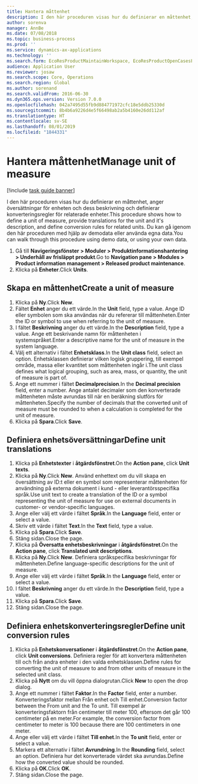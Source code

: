 ```yaml
---
title: Hantera måttenhet
description: I den här proceduren visas hur du definierar en måttenhet, anger översättningar för enheten och dess beskrivning och definierar konverteringsregler för relaterade enheter.
author: sorenva
manager: AnnBe
ms.date: 07/08/2018
ms.topic: business-process
ms.prod: ''
ms.service: dynamics-ax-applications
ms.technology: ''
ms.search.form: EcoResProductMaintainWorkspace, EcoResProductOpenCasesFormPart, UnitOfMeasure, UnitOfMeasureReportingTranslation, UnitOfMeasureTranslation, UnitOfMeasureConversion, UnitOfMeasureConversionEditOrCreate, UnitOfMeasureLookup
audience: Application User
ms.reviewer: josaw
ms.search.scope: Core, Operations
ms.search.region: Global
ms.author: sorenand
ms.search.validFrom: 2016-06-30
ms.dyn365.ops.version: Version 7.0.0
ms.openlocfilehash: 042a7495d55fb9d884771972cfc18e5ddb25330d
ms.sourcegitcommit: 8b4b6a9226d4e5f66498ab2a5b4160e26dd112af
ms.translationtype: HT
ms.contentlocale: sv-SE
ms.lasthandoff: 08/01/2019
ms.locfileid: "1844331"
---
```

# <a name="manage-unit-of-measure"></a><span data-ttu-id="b9463-103">Hantera måttenhet</span><span class="sxs-lookup"><span data-stu-id="b9463-103">Manage unit of measure</span></span>

[!include [task guide banner](../../includes/task-guide-banner.md)]

<span data-ttu-id="b9463-104">I den här proceduren visas hur du definierar en måttenhet, anger översättningar för enheten och dess beskrivning och definierar konverteringsregler för relaterade enheter.</span><span class="sxs-lookup"><span data-stu-id="b9463-104">This procedure shows how to define a unit of measure, provide translations for the unit and it's description, and define conversion rules for related units.</span></span> <span data-ttu-id="b9463-105">Du kan gå igenom den här proceduren med hjälp av demodata eller använda egna data.</span><span class="sxs-lookup"><span data-stu-id="b9463-105">You can walk through this procedure using demo data, or using your own data.</span></span>

1. <span data-ttu-id="b9463-106">Gå till **Navigeringsfönster > Moduler > Produktinformationshantering > Underhåll av frisläppt produkt**.</span><span class="sxs-lookup"><span data-stu-id="b9463-106">Go to **Navigation pane > Modules > Product information management > Released product maintenance**.</span></span>
2. <span data-ttu-id="b9463-107">Klicka på **Enheter**.</span><span class="sxs-lookup"><span data-stu-id="b9463-107">Click **Units**.</span></span>

## <a name="create-a-unit-of-measure"></a><span data-ttu-id="b9463-108">Skapa en måttenhet</span><span class="sxs-lookup"><span data-stu-id="b9463-108">Create a unit of measure</span></span>
1. <span data-ttu-id="b9463-109">Klicka på **Ny**.</span><span class="sxs-lookup"><span data-stu-id="b9463-109">Click **New**.</span></span>
2. <span data-ttu-id="b9463-110">Fältet **Enhet** anger du ett värde.</span><span class="sxs-lookup"><span data-stu-id="b9463-110">In the **Unit** field, type a value.</span></span> <span data-ttu-id="b9463-111">Ange ID eller symbolen som ska användas när du refererar till måttenheten.</span><span class="sxs-lookup"><span data-stu-id="b9463-111">Enter the ID or symbol to use when referring to the unit of measure.</span></span>  
3. <span data-ttu-id="b9463-112">I fältet **Beskrivning** anger du ett värde.</span><span class="sxs-lookup"><span data-stu-id="b9463-112">In the **Description** field, type a value.</span></span> <span data-ttu-id="b9463-113">Ange ett beskrivande namn för måttenheten i systemspråket.</span><span class="sxs-lookup"><span data-stu-id="b9463-113">Enter a descriptive name for the unit of measure in the system language.</span></span>  
4. <span data-ttu-id="b9463-114">Välj ett alternativ i fältet **Enhetsklass**.</span><span class="sxs-lookup"><span data-stu-id="b9463-114">In the **Unit class** field, select an option.</span></span> <span data-ttu-id="b9463-115">Enhetsklassen definierar vilken logisk gruppering, till exempel område, massa eller kvantitet som måttenheten ingår i.</span><span class="sxs-lookup"><span data-stu-id="b9463-115">The unit class defines what logical grouping, such as area, mass, or quantity, the unit of measure is part of.</span></span>  
5. <span data-ttu-id="b9463-116">Ange ett nummer i fältet **Decimalprecision**.</span><span class="sxs-lookup"><span data-stu-id="b9463-116">In the **Decimal precision** field, enter a number.</span></span> <span data-ttu-id="b9463-117">Ange antalet decimaler som den konverterade måttenheten måste avrundas till när en beräkning slutförs för måttenheten.</span><span class="sxs-lookup"><span data-stu-id="b9463-117">Specify the number of decimals that the converted unit of measure must be rounded to when a calculation is completed for the unit of measure.</span></span>  
6. <span data-ttu-id="b9463-118">Klicka på **Spara**.</span><span class="sxs-lookup"><span data-stu-id="b9463-118">Click **Save**.</span></span>

## <a name="define-unit-translations"></a><span data-ttu-id="b9463-119">Definiera enhetsöversättningar</span><span class="sxs-lookup"><span data-stu-id="b9463-119">Define unit translations</span></span>
1. <span data-ttu-id="b9463-120">Klicka på **Enhetstexter** i **åtgärdsfönstret**.</span><span class="sxs-lookup"><span data-stu-id="b9463-120">On the **Action pane**, click **Unit texts**.</span></span>
2. <span data-ttu-id="b9463-121">Klicka på **Ny**.</span><span class="sxs-lookup"><span data-stu-id="b9463-121">Click **New**.</span></span> <span data-ttu-id="b9463-122">Använd enhettext om du vill skapa en översättning av ID:t eller en symbol som representerar måttenheten för användning på externa dokument i kund - eller leverantörsspecifika språk.</span><span class="sxs-lookup"><span data-stu-id="b9463-122">Use unit text to create a translation of the ID or a symbol representing the unit of measure for use on external documents in customer- or vendor-specific languages.</span></span>  
3. <span data-ttu-id="b9463-123">Ange eller välj ett värde i fältet **Språk**.</span><span class="sxs-lookup"><span data-stu-id="b9463-123">In the **Language** field, enter or select a value.</span></span>
4. <span data-ttu-id="b9463-124">Skriv ett värde i fältet **Text**.</span><span class="sxs-lookup"><span data-stu-id="b9463-124">In the **Text** field, type a value.</span></span>
5. <span data-ttu-id="b9463-125">Klicka på **Spara**.</span><span class="sxs-lookup"><span data-stu-id="b9463-125">Click **Save**.</span></span>
6. <span data-ttu-id="b9463-126">Stäng sidan.</span><span class="sxs-lookup"><span data-stu-id="b9463-126">Close the page.</span></span>
7. <span data-ttu-id="b9463-127">Klicka på **Översatta enhetsbeskrivningar** i **åtgärdsfönstret**.</span><span class="sxs-lookup"><span data-stu-id="b9463-127">On the **Action pane**, click **Translated unit descriptions**.</span></span>
8. <span data-ttu-id="b9463-128">Klicka på **Ny**.</span><span class="sxs-lookup"><span data-stu-id="b9463-128">Click **New**.</span></span> <span data-ttu-id="b9463-129">Definiera språkspecifika beskrivningar för måttenheten.</span><span class="sxs-lookup"><span data-stu-id="b9463-129">Define language-specific descriptions for the unit of measure.</span></span>  
9. <span data-ttu-id="b9463-130">Ange eller välj ett värde i fältet **Språk**.</span><span class="sxs-lookup"><span data-stu-id="b9463-130">In the **Language** field, enter or select a value.</span></span>
10. <span data-ttu-id="b9463-131">I fältet **Beskrivning** anger du ett värde.</span><span class="sxs-lookup"><span data-stu-id="b9463-131">In the **Description** field, type a value.</span></span>
11. <span data-ttu-id="b9463-132">Klicka på **Spara**.</span><span class="sxs-lookup"><span data-stu-id="b9463-132">Click **Save**.</span></span>
12. <span data-ttu-id="b9463-133">Stäng sidan.</span><span class="sxs-lookup"><span data-stu-id="b9463-133">Close the page.</span></span>

## <a name="define-unit-conversion-rules"></a><span data-ttu-id="b9463-134">Definiera enhetskonverteringsregler</span><span class="sxs-lookup"><span data-stu-id="b9463-134">Define unit conversion rules</span></span>
1. <span data-ttu-id="b9463-135">Klicka på **Enhetskonversationer** i **åtgärdsfönstret**.</span><span class="sxs-lookup"><span data-stu-id="b9463-135">On the **Action pane**, click **Unit conversions**.</span></span> <span data-ttu-id="b9463-136">Definiera regler för att konvertera måttenheten till och från andra enheter i den valda enhetsklassen.</span><span class="sxs-lookup"><span data-stu-id="b9463-136">Define rules for converting the unit of measure to and from other units of measure in the selected unit class.</span></span>  
2. <span data-ttu-id="b9463-137">Klicka på **Nytt** om du vill öppna dialogrutan.</span><span class="sxs-lookup"><span data-stu-id="b9463-137">Click **New** to open the drop dialog.</span></span>
3. <span data-ttu-id="b9463-138">Ange ett nummer i fältet **Faktor**.</span><span class="sxs-lookup"><span data-stu-id="b9463-138">In the **Factor** field, enter a number.</span></span> <span data-ttu-id="b9463-139">Konverteringsfaktor mellan Från enhet och Till enhet.</span><span class="sxs-lookup"><span data-stu-id="b9463-139">Conversion factor between the From unit and the To unit.</span></span> <span data-ttu-id="b9463-140">Till exempel är konverteringsfaktorn från centimeter till meter 100, eftersom det går 100 centimeter på en meter.</span><span class="sxs-lookup"><span data-stu-id="b9463-140">For example, the conversion factor from centimeter to meter is 100 because there are 100 centimeters in one meter.</span></span>  
4. <span data-ttu-id="b9463-141">Ange eller välj ett värde i fältet **Till enhet**.</span><span class="sxs-lookup"><span data-stu-id="b9463-141">In the **To unit** field, enter or select a value.</span></span>
5. <span data-ttu-id="b9463-142">Markera ett alternativ i fältet **Avrundning**.</span><span class="sxs-lookup"><span data-stu-id="b9463-142">In the **Rounding** field, select an option.</span></span> <span data-ttu-id="b9463-143">Definiera hur det konverterade värdet ska avrundas.</span><span class="sxs-lookup"><span data-stu-id="b9463-143">Define how the converted value should be rounded.</span></span>  
6. <span data-ttu-id="b9463-144">Klicka på **OK**.</span><span class="sxs-lookup"><span data-stu-id="b9463-144">Click **OK**.</span></span>
7. <span data-ttu-id="b9463-145">Stäng sidan.</span><span class="sxs-lookup"><span data-stu-id="b9463-145">Close the page.</span></span>

